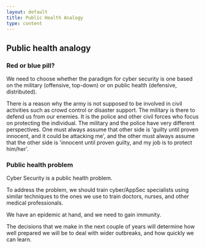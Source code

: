```yaml
---
layout: default
title: Public Health Analogy
type: content
---
```


## Public health analogy

### Red or blue pill?

We need to choose whether the paradigm for cyber security is one based on the military (offensive, top-down) or on public health (defensive, distributed).

There is a reason why the army is not supposed to be involved in civil activities such as crowd control or disaster support. The military is there to defend us from our enemies. It is the police and other civil forces who focus on protecting the individual.
The military and the police have very different perspectives. One must always assume that other side is 'guilty until proven innocent, and it could be attacking me', and the other must always assume that the other side is 'innocent until proven guilty, and my job is to protect him/her'.

### Public health problem

Cyber Security is a public health problem.

To address the problem, we should train cyber/AppSec specialists using similar techniques to the ones we use to train doctors, nurses, and other medical professionals.

We have an epidemic at hand, and we need to gain immunity.

The decisions that we make in the next couple of years will determine how well prepared we will be to deal with wider outbreaks, and how quickly we can learn.



